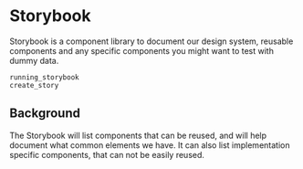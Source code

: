 # Storybook

Storybook is a component library to document our design system, reusable
components and any specific components you might want to test with dummy data.

```{toctree}
running_storybook
create_story
```

## Background

The Storybook will list components that can be reused, and will help document
what common elements we have. It can also list implementation specific
components, that can not be easily reused.
